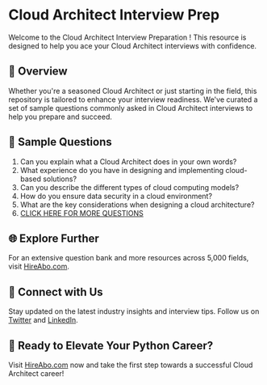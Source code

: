 # Cloud Architect Interview Prep

Welcome to the Cloud Architect Interview Preparation ! This resource is designed to help you ace your Cloud Architect interviews with confidence.

## 🚀 Overview

Whether you're a seasoned Cloud Architect or just starting in the field, this repository is tailored to enhance your interview readiness. We've curated a set of sample questions commonly asked in Cloud Architect interviews to help you prepare and succeed.

## 📝 Sample Questions

1. Can you explain what a Cloud Architect does in your own words?
2. What experience do you have in designing and implementing cloud-based solutions?
3. Can you describe the different types of cloud computing models?
4. How do you ensure data security in a cloud environment?
5. What are the key considerations when designing a cloud architecture?
6. [CLICK HERE FOR MORE QUESTIONS](https://hireabo.com/job/0_0_98/Cloud%20Architect)

## 🌐 Explore Further

For an extensive question bank and more resources across 5,000 fields, visit [HireAbo.com](https://www.hireabo.com).

## 📱 Connect with Us

Stay updated on the latest industry insights and interview tips. Follow us on [Twitter](https://twitter.com/hireabo) and [LinkedIn](https://www.linkedin.com/in/hire-abo-3609972a8/).

## 🚀 Ready to Elevate Your Python Career?

Visit [HireAbo.com](https://www.hireabo.com) now and take the first step towards a successful Cloud Architect career!